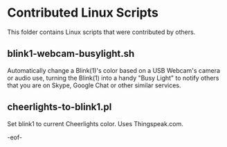 Contributed Linux Scripts
=========================

This folder contains Linux scripts that were contributed by others.

blink1-webcam-busylight.sh
--------------------------
Automatically change a Blink(1)'s color based on a USB Webcam's camera or audio use, turning the Blink(1) into a handy "Busy Light" to notify others that you are on Skype, Google Chat or other similar services.

cheerlights-to-blink1.pl 
------------------------
Set blink1 to current Cheerlights color.  Uses Thingspeak.com. 


-eof-
